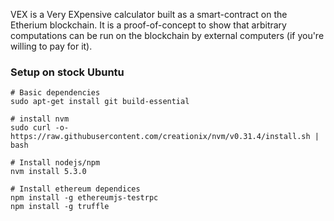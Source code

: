 VEX is a Very EXpensive calculator built as a smart-contract on the Etherium blockchain. It is a proof-of-concept to show that arbitrary computations can be run on the blockchain by external computers (if you're willing to pay for it).

### Setup on stock Ubuntu

    # Basic dependencies
    sudo apt-get install git build-essential

    # install nvm
    sudo curl -o- https://raw.githubusercontent.com/creationix/nvm/v0.31.4/install.sh | bash

    # Install nodejs/npm
    nvm install 5.3.0

    # Install ethereum dependices
    npm install -g ethereumjs-testrpc
    npm install -g truffle